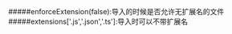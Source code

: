#####enforceExtension(false):导入的时候是否允许无扩展名的文件
#####extensions['.js','.json','.ts']:导入时可以不带扩展名
#####
#####
#####
#####
#####
#####

